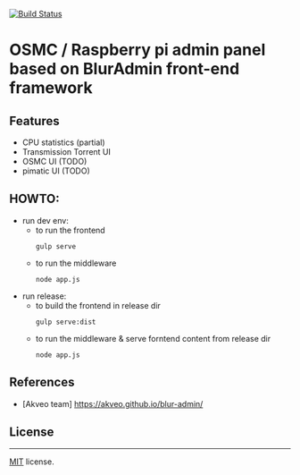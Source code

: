 [![Build Status](https://travis-ci.org/akveo/blur-admin.svg?branch=master)](https://travis-ci.org/akveo/blur-admin)

# OSMC / Raspberry pi admin panel based on BlurAdmin front-end framework

## Features
* CPU statistics (partial)
* Transmission Torrent UI
* OSMC UI (TODO)
* pimatic UI (TODO)

## HOWTO:
* run dev env:
	* to run the frontend
		```shell
		gulp serve
		```
	* to run the middleware
		```shell
		node app.js
		```
* run release:
	* to build the frontend in release dir
		```shell
		gulp serve:dist
		```
	* to run the middleware & serve forntend content from release dir
		```shell
		node app.js
		```

## References
* [Akveo team] https://akveo.github.io/blur-admin/

## License
-------------
<a href=/LICENSE.txt target="_blank">MIT</a> license.


